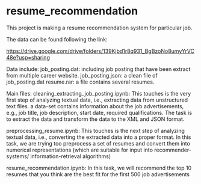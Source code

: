 # resume_recommendation
This project is making a resume recommendation system for particular job.

The data can be found following the link:

https://drive.google.com/drive/folders/139Kjbd1r8q931_BgBzoNo8umyYrVC48e?usp=sharing

Data include: 
job_posting.dat: including job posting that have been extract from multiple career website.
job_posting.json: a clean file of job_posting.dat
resume.rar: a file contains several resumes.

Main files:
cleaning_extracting_job_posting.ipynb: 
        This touches is the very first step of analyzing textual data, i.e., extracting data
        from unstructured text files. a data-set contains information about the job advertisements, e.g., job title, job description, start
        date, required qualifications. The task is to extract the data and transform the data to the XML and JSON format. 
        
preprocessing_resume.ipynb: 
        This touches is the next step of analyzing textual data, i.e., converting the extracted
        data into a proper format. In this task, we are trying too preprocess a set of resumes and convert them into numerical representations (which are suitable
        for input into recommender-systems/ information-retrieval algorithms)
        
resume_recommendation.ipynb:
        In this task, we will recommend the top 10 resumes that you think are the best fit
        for the first 500 job advertisements
